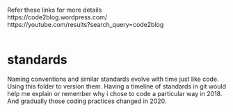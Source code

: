 <br>
	Refer these links for more details <br>
		https://code2blog.wordpress.com/  <br>
		https://youtube.com/results?search_query=code2blog <br>
		
<br>

# standards
Naming conventions and similar standards evolve with time just like code. Using this folder to version them. Having a timeline of standards in git would help me explain or remember why i chose to code a particular way in 2018. And gradually those coding practices changed in 2020. 

